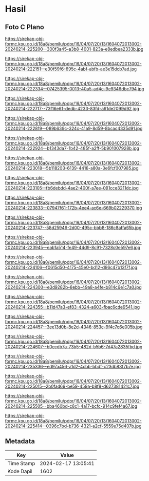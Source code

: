 # Hasil

## Foto C Plano

https://sirekap-obj-formc.kpu.go.id/18a8/pemilu/pdpr/16/04/07/20/13/1604072013002-20240214-225200--300f3a45-a3b8-4001-823a-e8edbea2333b.jpg

https://sirekap-obj-formc.kpu.go.id/18a8/pemilu/pdpr/16/04/07/20/13/1604072013002-20240214-222151--e30f59f6-695c-4abf-abfb-ae3e15dcb7ad.jpg

https://sirekap-obj-formc.kpu.go.id/18a8/pemilu/pdpr/16/04/07/20/13/1604072013002-20240214-222334--07425395-0013-40a5-ad4c-9e9346dbc794.jpg

https://sirekap-obj-formc.kpu.go.id/18a8/pemilu/pdpr/16/04/07/20/13/1604072013002-20240214-222717--73f16e61-dedb-4233-83fd-a91de2099d92.jpg

https://sirekap-obj-formc.kpu.go.id/18a8/pemilu/pdpr/16/04/07/20/13/1604072013002-20240214-222819--089b639c-324c-41a9-8d59-8bcac4335d91.jpg

https://sirekap-obj-formc.kpu.go.id/18a8/pemilu/pdpr/16/04/07/20/13/1604072013002-20240214-222924--b1343da7-1b42-485f-a2ff-5b901007928b.jpg

https://sirekap-obj-formc.kpu.go.id/18a8/pemilu/pdpr/16/04/07/20/13/1604072013002-20240214-223018--5b118203-6139-4418-a80a-3e6fcf007985.jpg

https://sirekap-obj-formc.kpu.go.id/18a8/pemilu/pdpr/16/04/07/20/13/1604072013002-20240214-223105--fb6debdd-4ae2-400f-a7ee-091cce3211dc.jpg

https://sirekap-obj-formc.kpu.go.id/18a8/pemilu/pdpr/16/04/07/20/13/1604072013002-20240214-223833--07947f61-172b-4ee4-ac6e-669b02229370.jpg

https://sirekap-obj-formc.kpu.go.id/18a8/pemilu/pdpr/16/04/07/20/13/1604072013002-20240214-223747--58d25946-2d00-495c-bbb8-186c8affa65b.jpg

https://sirekap-obj-formc.kpu.go.id/18a8/pemilu/pdpr/16/04/07/20/13/1604072013002-20240214-223945--eab1a514-fe49-44d9-8c91-7328c0e597e6.jpg

https://sirekap-obj-formc.kpu.go.id/18a8/pemilu/pdpr/16/04/07/20/13/1604072013002-20240214-224106--f0615d50-4175-45e0-bd12-d96c47b13f7f.jpg

https://sirekap-obj-formc.kpu.go.id/18a8/pemilu/pdpr/16/04/07/20/13/1604072013002-20240214-224300--e3d9282b-8ebb-49a8-a4fe-b814c6e1c7a0.jpg

https://sirekap-obj-formc.kpu.go.id/18a8/pemilu/pdpr/16/04/07/20/13/1604072013002-20240214-224355--b11d47a3-ef83-4324-a603-fbac6cde9541.jpg

https://sirekap-obj-formc.kpu.go.id/18a8/pemilu/pdpr/16/04/07/20/13/1604072013002-20240214-224457--3ee13d0b-8e2d-4346-853c-9f4c7c6e005b.jpg

https://sirekap-obj-formc.kpu.go.id/18a8/pemilu/pdpr/16/04/07/20/13/1604072013002-20240214-224607--b0ecdb7a-73b5-482d-b5b6-7d47a2835fbd.jpg

https://sirekap-obj-formc.kpu.go.id/18a8/pemilu/pdpr/16/04/07/20/13/1604072013002-20240214-235336--ed97a456-a1d2-4cbb-bbdf-c23db83f7b7e.jpg

https://sirekap-obj-formc.kpu.go.id/18a8/pemilu/pdpr/16/04/07/20/13/1604072013002-20240214-225015--2b0fad69-be59-459a-b8f8-d627381421c7.jpg

https://sirekap-obj-formc.kpu.go.id/18a8/pemilu/pdpr/16/04/07/20/13/1604072013002-20240214-225505--bba460bd-c8c1-4a17-bcfc-914c9fef4a67.jpg

https://sirekap-obj-formc.kpu.go.id/18a8/pemilu/pdpr/16/04/07/20/13/1604072013002-20240214-225414--0396c7bd-b736-4321-a2cf-5559e75d407b.jpg


## Metadata

| Key        | Value               |
| ---------- | ------------------- |
| Time Stamp | 2024-02-17 13:05:41 |
| Kode Dapil | 1602                |



